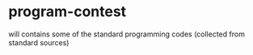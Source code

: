 # program-contest
will contains some of the standard programming codes (collected from standard sources)
